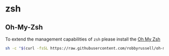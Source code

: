 # zsh

## Oh-My-Zsh

To extend the management capabilities of `zsh` please install the [Oh My Zsh](https://github.com/robbyrussell/oh-my-zsh)

```bash
sh -c "$(curl -fsSL https://raw.githubusercontent.com/robbyrussell/oh-my-zsh/master/tools/install.sh)"
```